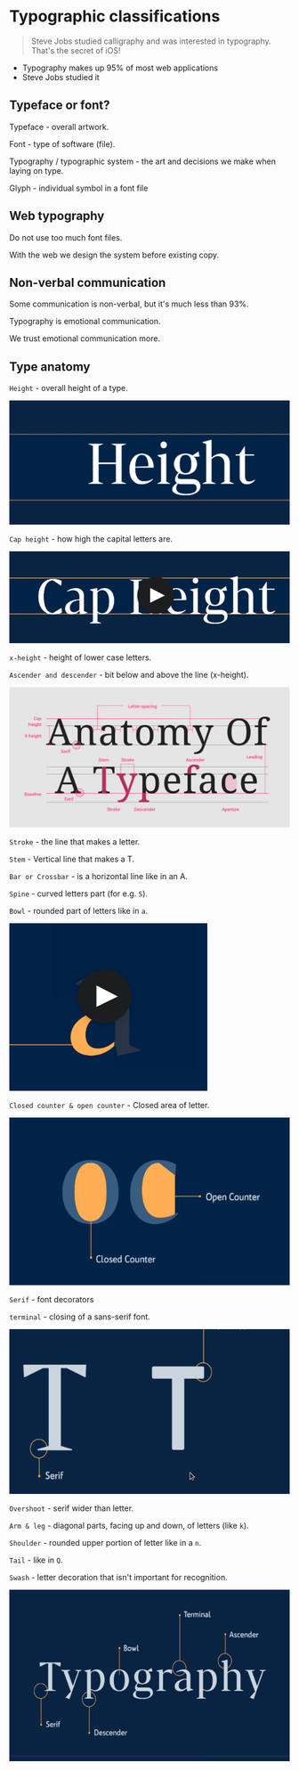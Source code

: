 # Typographic classifications

> Steve Jobs studied calligraphy and was interested in typography. That's the secret of iOS!

* Typography makes up 95% of most web applications
* Steve Jobs studied it

## Typeface or font?

Typeface - overall artwork.

Font - type of software (file).

Typography / typographic system - the art and decisions we make when laying on type.

Glyph - individual symbol in a font file

## Web typography

Do not use too much font files.

With the web we design the system before existing copy.

## Non-verbal communication

Some communication is non-verbal, but it's much less than 93%.

Typography is emotional communication.

We trust emotional communication more.

## Type anatomy

`Height` - overall height of a type.

![Height](height.png)

`Cap height` - how high the capital letters are.

![Cap height](cap-height.png)

`x-height` - height of lower case letters.

`Ascender and descender` - bit below and above the line (x-height).

![Cap height](anatomy.png)

`Stroke` - the line that makes a letter. 

`Stem` - Vertical line that makes a T.

`Bar or Crossbar` - is a horizontal line like in an A. 

`Spine` - curved letters part (for e.g. `S`).

`Bowl` - rounded part of letters like in `a`.

![Bowl](bowl.png)

`Closed counter & open counter` - Closed area of letter.

![Counter](counter.png)

`Serif` - font decorators

`terminal` - closing of a sans-serif font.

![Counter](serif-terminal.png)

`Overshoot` - serif wider than letter.

`Arm & leg` - diagonal parts, facing up and down, of letters (like `k`).

`Shoulder` - rounded upper portion of letter like in a `n`.

`Tail` - like in `Q`.

`Swash` - letter decoration that isn't important for recognition. 

![All](all.png)
